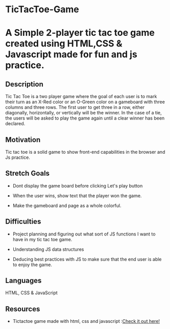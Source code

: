 # TicTacToe-Game

# A Simple 2-player tic tac toe game created using HTML,CSS & Javascript made for fun and js practice.

## Description

Tic Tac Toe is a two player game where the goal of each user is to mark their turn as an X-Red color or an O-Green color on a gameboard with three columns and three rows. The first user to get three in a row, either diagonally, horizontally, or vertically will be the winner. In the case of a tie, the users will be asked to play the game again until a clear winner has been declared.

## Motivation

Tic tac toe is a solid game to show front-end capabilities in the browser and Js practice.

## Stretch Goals
- Dont display the game board before clicking Let's play button

- When the user wins, show text that the player won the game.

- Make the gameboard and page as a whole colorful.

## Difficulties

- Project planning and figuring out what sort of JS functions I want to have in my tic tac toe game.

- Understanding JS data structures

- Deducing best practices with JS to make sure that the end user is able to enjoy the game.

## Languages

HTML, CSS & JavaScript

## Resources

* Tictactoe game made with html, css and javascript :[Check it out here!](https://priyankamk.github.io/TicTacToe-Game/)
